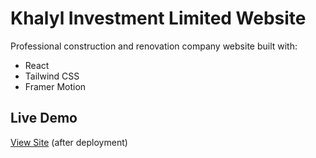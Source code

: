 # Khalyl Investment Limited Website

Professional construction and renovation company website built with:
- React
- Tailwind CSS
- Framer Motion

## Live Demo
[View Site](https://khalyl-investment.vercel.app) (after deployment)
